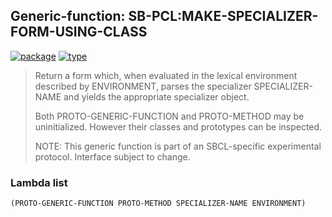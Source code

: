 ## Generic-function: SB-PCL:MAKE-SPECIALIZER-FORM-USING-CLASS
[![package](https://img.shields.io/badge/Package-SB--PCL-5f9ea0.svg?style=social&colorA=999999)](../) [![type](https://img.shields.io/badge/Type-Generic--Function-5f9ea0.svg?style=social&colorA=999999)](../#generic-function) 

> Return a form which, when evaluated in the lexical environment
> described by ENVIRONMENT, parses the specializer SPECIALIZER-NAME and
> yields the appropriate specializer object.
> 
> Both PROTO-GENERIC-FUNCTION and PROTO-METHOD may be
> uninitialized. However their classes and prototypes can be
> inspected.
> 
> NOTE: This generic function is part of an SBCL-specific experimental
> protocol. Interface subject to change.

### Lambda list
```
(PROTO-GENERIC-FUNCTION PROTO-METHOD SPECIALIZER-NAME ENVIRONMENT)
```
